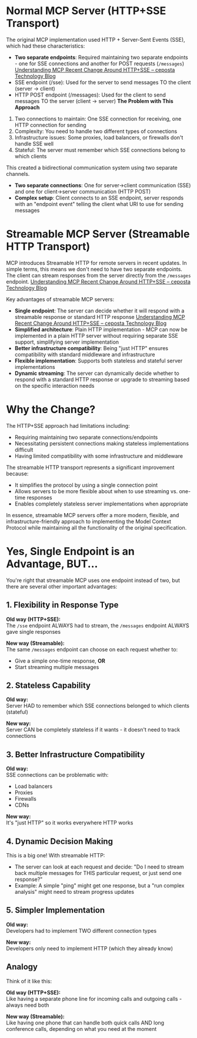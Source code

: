 # Normal MCP Server (HTTP+SSE Transport)

The original MCP implementation used HTTP + Server-Sent Events (SSE), which had these characteristics:

- **Two separate endpoints**: Required maintaining two separate endpoints - one for SSE connections and another for POST requests (`/messages`) [Understanding MCP Recent Change Around HTTP+SSE – ceposta Technology Blog](https://blog.ceposta.com)
- SSE endpoint (/sse): Used for the server to send messages TO the client (server → client)
- HTTP POST endpoint (/messages): Used for the client to send messages TO the server (client → server)
**The Problem with This Approach** 

1. Two connections to maintain: One SSE connection for receiving, one HTTP connection for sending
2. Complexity: You need to handle two different types of connections
3. Infrastructure issues: Some proxies, load balancers, or firewalls don't handle SSE well
4. Stateful: The server must remember which SSE connections belong to which clients

This created a bidirectional communication system using two separate channels.
- **Two separate connections**: One for server→client communication (SSE) and one for client→server communication (HTTP POST)
- **Complex setup**: Client connects to an SSE endpoint, server responds with an "endpoint event" telling the client what URI to use for sending messages

# Streamable MCP Server (Streamable HTTP Transport)

MCP introduces Streamable HTTP for remote servers in recent updates. In simple terms, this means we don't need to have two separate endpoints. The client can stream responses from the server directly from the `/messages` endpoint. [Understanding MCP Recent Change Around HTTP+SSE – ceposta Technology Blog](https://blog.ceposta.com)

Key advantages of streamable MCP servers:

- **Single endpoint**: The server can decide whether it will respond with a streamable response or standard HTTP response [Understanding MCP Recent Change Around HTTP+SSE – ceposta Technology Blog](https://blog.ceposta.com)
- **Simplified architecture**: Plain HTTP implementation - MCP can now be implemented in a plain HTTP server without requiring separate SSE support, simplifying server implementation
- **Better infrastructure compatibility**: Being "just HTTP" ensures compatibility with standard middleware and infrastructure
- **Flexible implementation**: Supports both stateless and stateful server implementations
- **Dynamic streaming**: The server can dynamically decide whether to respond with a standard HTTP response or upgrade to streaming based on the specific interaction needs

# Why the Change?

The HTTP+SSE approach had limitations including:
- Requiring maintaining two separate connections/endpoints
- Necessitating persistent connections making stateless implementations difficult
- Having limited compatibility with some infrastructure and middleware

The streamable HTTP transport represents a significant improvement because:
- It simplifies the protocol by using a single connection point
- Allows servers to be more flexible about when to use streaming vs. one-time responses
- Enables completely stateless server implementations when appropriate

In essence, streamable MCP servers offer a more modern, flexible, and infrastructure-friendly approach to implementing the Model Context Protocol while maintaining all the functionality of the original specification.


# Yes, Single Endpoint is an Advantage, BUT...

You're right that streamable MCP uses one endpoint instead of two, but there are several other important advantages:

## 1. Flexibility in Response Type

**Old way (HTTP+SSE):**  
The `/sse` endpoint ALWAYS had to stream, the `/messages` endpoint ALWAYS gave single responses  

**New way (Streamable):**  
The same `/messages` endpoint can choose on each request whether to:  
- Give a simple one-time response, **OR**  
- Start streaming multiple messages  

## 2. Stateless Capability

**Old way:**  
Server HAD to remember which SSE connections belonged to which clients (stateful)  

**New way:**  
Server CAN be completely stateless if it wants - it doesn't need to track connections  

## 3. Better Infrastructure Compatibility

**Old way:**  
SSE connections can be problematic with:  
- Load balancers  
- Proxies  
- Firewalls  
- CDNs  

**New way:**  
It's "just HTTP" so it works everywhere HTTP works  

## 4. Dynamic Decision Making

This is a big one! With streamable HTTP:  
- The server can look at each request and decide: "Do I need to stream back multiple messages for THIS particular request, or just send one response?"  
- Example: A simple "ping" might get one response, but a "run complex analysis" might need to stream progress updates  

## 5. Simpler Implementation

**Old way:**  
Developers had to implement TWO different connection types  

**New way:**  
Developers only need to implement HTTP (which they already know)

## Analogy

Think of it like this:  

**Old way (HTTP+SSE):**  
Like having a separate phone line for incoming calls and outgoing calls - always need both  

**New way (Streamable):**  
Like having one phone that can handle both quick calls AND long conference calls, depending on what you need at the moment